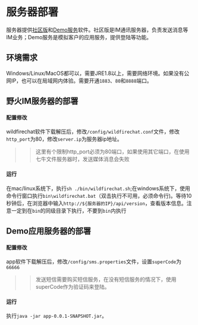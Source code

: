 # 服务器部署
服务器提供[社区版](https://github.com/wildfirechat/server/releases)和[Demo服务](https://github.com/wildfirechat/app_server/releases)软件。社区版是IM通讯服务器，负责发送消息等IM业务；Demo服务是模拟客户的应用服务，提供登陆等功能。

## 环境需求
Windows/Linux/MacOS都可以，需要JRE1.8以上，需要网络环境。如果没有公网IP，也可以在局域网内体验。需要开通```1883```、```80```和```8888```端口。

## 野火IM服务器的部署
#### 配置修改
wildfirechat软件下载解压后，修改```/config/wildfirechat.conf```文件，修改```http_port```为80，修改```server.ip```为服务器ip地址。
>> 这里有个限制http_port必须为80端口，如果使用其它端口，在使用七牛文件服务器时，发送媒体消息会失败

#### 运行
在mac/linux系统下，执行```sh ./bin/wildfirechat.sh```;在windows系统下，使用命令行窗口执行```bin\wildfirechat.bat```（双击执行不可用，必须命令行)。等待10秒钟后，在浏览器中输入```http://${服务器的IP}/api/version```，查看版本信息。注意一定到在```bin```的同级目录下执行，不要到```bin```内执行

## Demo应用服务器的部署
#### 配置修改
app软件下载解压后，修改```/config/sms.properties```文件，设置```superCode```为```66666```
>> 发送短信需要购买短信服务，在没有短信服务的情况下，使用superCode作为验证码来登陆。

#### 运行
执行```java -jar app-0.0.1-SNAPSHOT.jar```。
